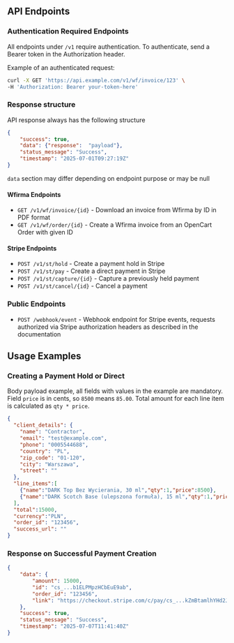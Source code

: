 ## API Endpoints

### Authentication Required Endpoints

All endpoints under `/v1` require authentication. To authenticate, send a Bearer token in the Authorization header.

Example of an authenticated request:

```bash
curl -X GET 'https://api.example.com/v1/wf/invoice/123' \
-H 'Authorization: Bearer your-token-here'
```
### Response structure

API response always has the following structure

```json
{
    "success": true,
    "data": {"response":  "payload"},
    "status_message": "Success",
    "timestamp": "2025-07-01T09:27:19Z"
}
```
`data` section may differ depending on endpoint purpose or may be null

#### Wfirma Endpoints

- `GET /v1/wf/invoice/{id}` - Download an invoice from Wfirma by ID in PDF format
- `GET /v1/wf/order/{id}` - Create a Wfirma invoice from an OpenCart Order with given ID

#### Stripe Endpoints

- `POST /v1/st/hold` - Create a payment hold in Stripe
- `POST /v1/st/pay` - Create a direct payment in Stripe
- `POST /v1/st/capture/{id}` - Capture a previously held payment
- `POST /v1/st/cancel/{id}` - Cancel a payment

### Public Endpoints

- `POST /webhook/event` - Webhook endpoint for Stripe events, requests authorized via Stripe authorization headers as described in the documentation

## Usage Examples

### Creating a Payment Hold or Direct
Body payload example, all fields with values in the example are mandatory.
Field `price` is in cents, so `8500` means `85.00`. Total amount for each line item is calculated as `qty * price`.

```json
{
  "client_details": {
    "name": "Contractor",
    "email": "test@example.com",
    "phone": "0005544688",
    "country": "PL",
    "zip_code": "01-120",
    "city": "Warszawa",
    "street": ""
  },
  "line_items":[
    {"name":"DARK Top Bez Wycierania, 30 ml","qty":1,"price":8500},
    {"name":"DARK Scotch Base (ulepszona formuła), 15 ml","qty":1,"price":6500}
  ],
  "total":15000,
  "currency":"PLN",
  "order_id": "123456",
  "success_url": ""
}
```

### Response on Successful Payment Creation

```json
{
    "data": {
        "amount": 15000,
        "id": "cs_...b1ELPMpzHCbEuE9ab",
        "order_id": "123456",
        "link": "https://checkout.stripe.com/c/pay/cs_...kZmBtamlhYHd2Jz9xd3BgeCUl"
    },
    "success": true,
    "status_message": "Success",
    "timestamp": "2025-07-07T11:41:40Z"
}
```